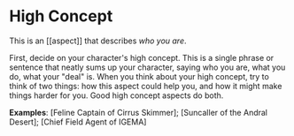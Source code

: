 # High Concept

This is an [[aspect]] that describes _who you are_.

First, decide on your character's high concept. This is a single phrase or sentence that neatly sums up your character, saying who you are, what you do, what your "deal" is. When you think about your high concept, try to think of two things: how this aspect could help you, and how it might make things harder for you. Good high concept aspects do both.

**Examples**: [Feline Captain of Cirrus Skimmer]; [Suncaller of the Andral Desert]; [Chief Field Agent of IGEMA]


